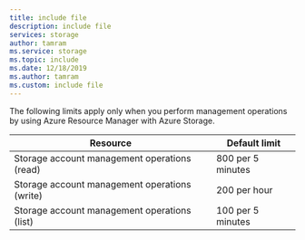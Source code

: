 ```yaml
---
title: include file
description: include file
services: storage
author: tamram
ms.service: storage
ms.topic: include
ms.date: 12/18/2019
ms.author: tamram
ms.custom: include file
---
```


The following limits apply only when you perform management operations by using Azure Resource Manager with Azure Storage.

| Resource | Default limit |
| --- | --- |
| Storage account management operations (read) |800 per 5 minutes |
| Storage account management operations (write) |200 per hour |
| Storage account management operations (list) |100 per 5 minutes |

